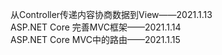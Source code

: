 从Controller传递内容协商数据到View——2021.1.13  
ASP.NET Core 完善MVC框架——2021.1.14  
ASP.NET Core MVC中的路由——2021.1.15